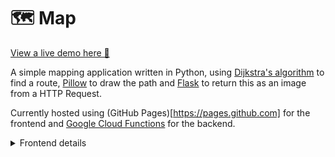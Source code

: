 # 🗺 Map

[View a live demo here 🧭](https://map.tmos.es "Live demo hosted with github pages and google cloud functions")

A simple mapping application written in Python, using [Dijkstra's algorithm](https://en.wikipedia.org/wiki/Dijkstra's_algorithm) to find a route,
[Pillow](https://pillow.readthedocs.io/en/stable/) to draw the path
and [Flask](https://flask.palletsprojects.com/en/2.0.x/) to return this as an image from a HTTP Request.

Currently hosted using (GitHub Pages)[https://pages.github.com] for the frontend
and [Google Cloud Functions](https://cloud.google.com/functions) for the backend.

<details>
  <summary>Frontend details</summary>
  
  The frontend could be served dynamically usign Flask to populate the list of available destinations, but I've chosen to serve it statically for this demo
  (because it's quicker for the user and saves on the number of calls being made to my Cloud Function).
  
  A JavaScript function is used to get the path image from the backend and overlay this on the map.
</details>
